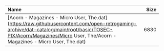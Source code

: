 |Name|Size|
|:---|---:|
|[Acorn - Magazines - Micro User, The.dat](https://raw.githubusercontent.com/open-retrogaming-archive/dat-catalog/main/root/basic/TOSEC-PIX/Acorn/Magazines/Micro User, The/Acorn - Magazines - Micro User, The.dat)|6830|
